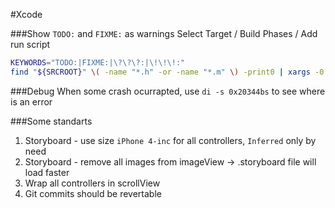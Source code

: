 #Xcode


###Show `TODO:` and `FIXME:` as warnings
Select Target / Build Phases / Add run script
```bash
KEYWORDS="TODO:|FIXME:|\?\?\?:|\!\!\!:"
find "${SRCROOT}" \( -name "*.h" -or -name "*.m" \) -print0 | xargs -0 egrep --with-filename --line-number --only-matching "($KEYWORDS).*\$" | perl -p -e "s/($KEYWORDS)/ warning: \$1/"
```

###Debug 
When some crash ocurrapted, use `di -s 0x20344bs` to see where is an error


###Some standarts

1. Storyboard - use size `iPhone 4-inc` for all controllers, `Inferred` only by need
2. Storyboard - remove all images from imageView -> .storyboard file will load faster 
2. Wrap all controllers in scrollView
3. Git commits should be revertable
